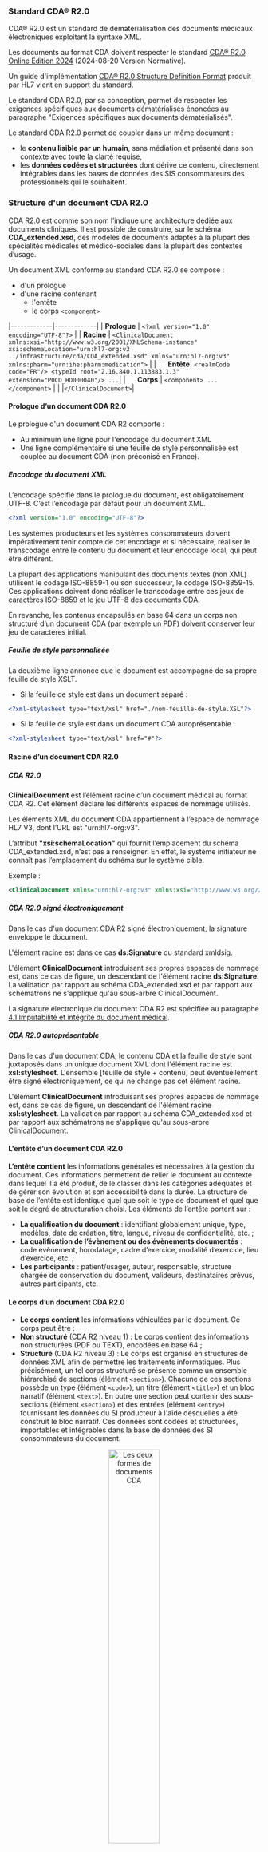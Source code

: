 ### Standard CDA® R2.0

CDA® R2.0 est un standard de dématérialisation des documents médicaux électroniques exploitant la syntaxe XML.

Les documents au format CDA doivent respecter le standard [CDA® R2.0 Online Edition 2024](https://hl7.org/cda/stds/online-navigation/index.html) (2024-08-20 Version Normative).

Un guide d'implémentation [CDA® R2.0 Structure Definition Format](https://hl7.org/cda/stds/core/2.0.0-sd/) produit par HL7 vient en support du standard.

Le standard CDA R2.0, par sa conception, permet de respecter les exigences spécifiques aux documents dématérialisés énoncées au paragraphe "Exigences spécifiques aux documents dématérialisés".

Le standard CDA R2.0 permet de coupler dans un même document :

* le **contenu lisible par un humain**, sans médiation et présenté dans son contexte avec toute la clarté requise,
* les **données codées et structurées** dont dérive ce contenu, directement intégrables dans les bases de données des SIS consommateurs des professionnels qui le souhaitent.

### Structure d'un document CDA R2.0

CDA R2.0 est comme son nom l’indique une architecture dédiée aux documents cliniques. Il est possible de construire, sur le schéma **CDA_extended.xsd**, des modèles de documents adaptés à la plupart des spécialités médicales et médico-sociales dans la plupart des contextes d’usage.

Un document XML conforme au standard CDA R2.0 se compose :

* d'un prologue
* d'une racine contenant
  * l'entête
  * le corps `<component>`

|-------------|-------------|
| **Prologue** | `<?xml version="1.0" encoding="UTF-8"?>` |
| **Racine**   | `<ClinicalDocument xmlns:xsi="http://www.w3.org/2001/XMLSchema-instance" xsi:schemaLocation="urn:hl7-org:v3 ../infrastructure/cda/CDA_extended.xsd" xmlns="urn:hl7-org:v3" xmlns:pharm="urn:ihe:pharm:medication">` |
| &nbsp;&nbsp;&nbsp;&nbsp;&nbsp;**Entête**| `<realmCode code="FR"/> <typeId root="2.16.840.1.113883.1.3" extension="POCD_HD000040"/> ...`|
| &nbsp;&nbsp;&nbsp;&nbsp;&nbsp;**Corps**     | `<component> ... </component>` |
|              |`</ClinicalDocument>`|

#### Prologue d’un document CDA R2.0

Le prologue d'un document CDA R2 comporte :

* Au minimum une ligne pour l'encodage du document XML
* Une ligne complémentaire si une feuille de style personnalisée est couplée au document CDA (non préconisé en France).

##### Encodage du document XML

L’encodage spécifié dans le prologue du document, est obligatoirement UTF-8. C’est l’encodage par défaut pour un document XML.

```xml
<?xml version="1.0" encoding="UTF-8"?>
```

Les systèmes producteurs et les systèmes consommateurs doivent impérativement tenir compte de cet encodage et si nécessaire, réaliser le transcodage entre le contenu du document et leur encodage local, qui peut être différent.

La plupart des applications manipulant des documents textes (non XML) utilisent le codage ISO-8859-1 ou son successeur, le codage ISO-8859-15. Ces applications doivent donc réaliser le transcodage entre ces jeux de caractères ISO-8859 et le jeu UTF-8 des documents CDA.

En revanche, les contenus encapsulés en base 64 dans un corps non structuré d’un document CDA (par exemple un PDF) doivent conserver leur jeu de caractères initial.

##### Feuille de style personnalisée

La deuxième ligne annonce que le document est accompagné de sa propre feuille de style XSLT.

* Si la feuille de style est dans un document séparé :

```xml
<?xml-stylesheet type="text/xsl" href="./nom-feuille-de-style.XSL"?>
```

* Si la feuille de style est dans un document CDA autoprésentable :

```xml
<?xml-stylesheet type="text/xsl" href="#"?>
```

#### Racine d’un document CDA R2.0

##### CDA R2.0

**ClinicalDocument** est l’élément racine d’un document médical au format CDA R2. Cet élément déclare les différents espaces de nommage utilisés.

Les éléments XML du document CDA appartiennent à l’espace de nommage HL7 V3, dont l’URL est "urn:hl7-org:v3".

L’attribut **"xsi:schemaLocation"** qui fournit l’emplacement du schéma CDA_extended.xsd, n’est pas à renseigner. En effet, le système initiateur ne connaît pas l’emplacement du schéma sur le système cible.

Exemple :

```xml
<ClinicalDocument xmlns="urn:hl7-org:v3" xmlns:xsi="http://www.w3.org/2001/XMLSchema-instance">
```

##### CDA R2.0 signé électroniquement

Dans le cas d'un document CDA R2 signé électroniquement, la signature enveloppe le document.

L'élément racine est dans ce cas **ds:Signature** du standard xmldsig.

L'élément **ClinicalDocument** introduisant ses propres espaces de nommage est, dans ce cas de figure, un descendant de l'élément racine **ds:Signature**. La validation par rapport au schéma CDA_extended.xsd et par rapport aux schématrons ne s'applique qu'au sous-arbre ClinicalDocument.

La signature électronique du document CDA R2 est spécifiée au paragraphe [4.1 Imputabilité et intégrité du document médical](https://esante.gouv.fr/sites/default/files/media_entity/documents/CI-SIS_CONTENU_VOLET-STRUCTURATION-MINIMALE_V1.16.3.pdf).

##### CDA R2.0 autoprésentable

Dans le cas d'un document CDA, le contenu CDA et la feuille de style sont juxtaposés dans un unique document XML dont l'élément racine est **xsl:stylesheet**.
L'ensemble [feuille de style + contenu] peut éventuellement être signé électroniquement, ce qui ne change pas cet élément racine.

L'élément **ClinicalDocument** introduisant ses propres espaces de nommage est, dans ce cas de figure, un descendant de l'élément racine **xsl:stylesheet**. La validation par rapport au schéma CDA_extended.xsd et par rapport aux schématrons ne s'applique qu'au sous-arbre ClinicalDocument.

#### L'entête d’un document CDA R2.0

**L’entête contient** les informations générales et nécessaires à la gestion du document. Ces informations permettent de relier le document au contexte dans lequel il a été produit, de le classer dans les catégories adéquates et de gérer son évolution et son accessibilité dans la durée. La structure de base de l’entête est identique quel que soit le type de document et quel que soit le degré de structuration choisi. Les éléments de l’entête portent sur :

* **La qualification du document** : identifiant globalement unique, type, modèles, date de création, titre, langue, niveau de confidentialité, etc. ;
* **La qualification de l’évènement ou des évènements documentés** : code évènement, horodatage, cadre d’exercice, modalité d’exercice, lieu d’exercice, etc. ;
* **Les participants** : patient/usager, auteur, responsable, structure chargée de conservation du document, valideurs, destinataires prévus, autres participants, etc.

#### Le corps d’un document CDA R2.0

* **Le corps contient** les informations véhiculées par le document. Ce corps peut être :
* **Non structuré** (CDA R2 niveau 1) : Le corps contient des informations non structurées (PDF ou TEXT), encodées en base 64 ;
* **Structuré** (CDA R2 niveau 3) : Le corps est organisé en structures de données XML afin de permettre les traitements informatiques.
Plus précisément, un tel corps structuré se présente comme un ensemble hiérarchisé de sections (élément `<section>`). 
Chacune de ces sections possède un type (élément `<code>`), un titre (élément `<title>`) et un bloc narratif (élément `<text>`). 
En outre une section peut contenir des sous-sections (élément `<section>`) et des entrées (élément `<entry>`) fournissant les données du SI producteur à l'aide desquelles a été construit le bloc narratif. Ces données sont codées et structurées, importables et intégrables dans la base de données des SI consommateurs du document.

<div style="text-align: center;">
<img src="FormesDocumentsCDA.png"  alt="Les deux formes de documents CDA" style="width: 45%; display: block; margin: 0 auto;">
<p>Les deux formes de documents CDA</p>
<p></p>
</div>

##### Document à corps non structuré (CDA R2 niveau 1)

Un document à corps non structuré est produit lorsqu’il n’existe pas de modèle structuré spécifié dans le CI-SIS pour le type de document produit.

Les informations DOIVENT être au format PDF ou TEXT. Les images (format jpeg et tiff) doivent d'abord être transformées en PDF/A-1.

Les informations sont encodées en base 64 et encapsulées dans l’élément fils **nonXMLBody/text**, qui est obligatoire (cardinalités [1..1] et attribut nullFlavor interdit).

`ClinicalDocument/component/nonXMLBody/text` contient les deux attributs suivants obligatoirement présents et renseignés :

* mediaType - Valeurs possibles : "application/pdf" et "text/plain"
* representation – Valeur fixée à "B64".

Exemple :

```xml
<component>
  <nonXMLBody>
    <text mediaType="application/pdf" representation="B64">JVBERi0xLjUN… </text>
  </nonXMLBody>
</component>
```

Si le contenu médical est dans une langue différente du français, annoncé par l’entête du document `(ClinicalDocument/languageCode/@code=”fr-FR”)`, alors l’élément ClinicalDocument/component/nonXMLBody/languageCode doit être présent et doit préciser la langue utilisée dans le contenu encapsulé.

##### Document à corps structuré (CDA R2 niveau 3)

Un document à corps structuré DOIT être conforme à son modèle défini dans le volet de la couche Métier du CI-SIS qui précise les exigences syntaxiques (structure) et sémantiques (terminologies et jeux de valeurs pour coder les données) de ce document.

Les sections de 1er niveau sont dans l’élément fils **structuredBody**.

Exemple :

```xml
<component>
  <structuredBody>
    <!-- Section A -->
    <component>
      <section>
      …
      </section>
    <!-- Section B -->
    <component>
      <section>
      …
      </section>
    </component>
  </structuredBody>
</component>
```

### Spécifications françaises des documents CDA R2.0

Les spécifications françaises des documents CDA définies dans le CI-SIS :

* s'appuient sur le standard CDA R2.0,
* s'appuient sur les profils internationaux IHE lorsqu'ils existent,
* portent les exigences complémentaires et spécifiques au contexte français.

#### Spécifications françaises de l'entête des documents CDA R2.0 (Structuration minimale)

Les spécifications françaises de l'entête d'un document CDA du CI-SIS sont conformes aux spécifications internationales des données de l’entête d’un document médical décrites dans le Profil IHE XDS-SD du domaine IHE IT Infrastructure (ITI).

Elles sont communes aux CDA R2 niveau 1 (corps non structuré) et aux CDA R2 niveau 3 (corps structuré).

Elles portent essentiellement sur :

* l'identification du patient,
* l'identification des professionnels et des structures référencés dans le document,
* des sur-contraintes sur le format de l'identifiant du document pour le partage dans le DMP,
* des sur-contraintes sur les cardinalités des éléments de l'entête : par exemple pour améliorer la gestion des versions d'un même document les éléments setId et versionNumber sont obligatoires en France et facultatifs à l'international.
* les données utilisées dans les métadonnées pour le partage et l'échange.

#### Spécifications françaises des documents CDA R2.0 structurés (Volets de contenu de la couche Métier)

Les modèles de documents structurés français sont décrits dans des volets de contenu de la couche Métier.

Ils précisent les contraintes spécifiques de l'entête (modèle du document, type de document, participants, etc…).

Ils définissent les sections et entrées à utiliser et les terminologies ou jeux de valeurs à utiliser pour les données codées.

Les volets structurés de la couche Métier, s'appuient sur les modèles de contenus (sections et d'entrées), communs à l'ensemble des documents.

#### Spécifications françaises des modèles de contenus (sections et entrées CDA)

La majorité des modèles de contenu (sections et entrées) sont issus des spécifications IHE :

* IHE PCC dédié à la coordination des soins,
* IHE PaLM pour les examens biologiques et anatomo-pathologiques,
* IHE PHARM pour le médicament,
* IHE QRPH pour les données liées à la recherche clinique et à la santé publique.

Lorsqu’aucun modèle n’est identifié dans les spécifications IHE pour répondre à un besoin spécifique du contexte français, un modèle spécifique est alors créé pour le contexte français.

##### Structures des sections

Les sections sont les éléments qui composent le corps structuré d'un document CDA.

On distingue deux types de sections :

###### Les sections atomiques

Une section atomique ne contient pas de sous-section.

Une section atomique contient zéro, une ou plusieurs entrées.

###### Les sections composites

Une section composite est composée d’autres sections.

Une section composite ne comporte pas d’entrée, ni de bloc narratif (pas d’élément text) mais seulement une liste de sous-sections.

###### Structure générale d’une section

La structure générale d’une section est la suivante :

```xml
<component>
   <section>
   <!-- ① Déclaration(s) de conformité de la section (obligatoire) -->
   <templateId root="…"/>
   <!-- ② Identifiant unique de la section (optionnel) -->
     <id root=" " extension=" "/>
   <!-- ③ Code et libellé LOINC de la section (obligatoire) -->
     <code code=" " displayName="" codeSystem="2.16.840.1.113883.6.1" codeSystemName="LOINC"/>
   <!-- ④ Titre de la section -->
     <title>titre de la section</title>
   <!-- ⑤ Bloc narratif de la section destiné au lecteur (obligatoire) -->
     <text> Compte-rendu de consultation... </text>
   <!-- ⑥ Entrées de la section -->
     <entry>
       <templateId root="…"/>
          :
     </entry>
      :
   <!-- ⑦ Sous-sections de la section -->
     <component>
       <section>
         :
       </section>
     </component>
      :
   </section>
</component>
```

**<span style="color: green;">①</span> Déclaration(s) de conformité de la section**.

Une section comporte une ou plusieurs déclarations de conformité obligatoires, chacune se présentant sous la forme d’un élément templateId dont l’attribut root contient l’OID du modèle concerné.

**<span style="color: green;">②</span> Identifiant unique de la section (optionnel)**.

Dans un certain nombre de cas, un numéro unique d'identifiant, attaché à une section ou à une entrée, est requis. Cet élément est un UID attribué par l'application LPS.

Il s'agit :

* Soit d'un OID et dans ce cas les attributs de l'élément ```<id>``` prennent les valeurs suivantes :

    → root: OID du document

    → extension: numéro d'identifiant de la section ou de l'entrée affecté par le LPS

    Exemple **```<id root="OID du document' extension='id attribué par le LPS/>```**

* Soit d'un UUID dans le cas où ces éléments viendraient à manquer. Dans ce cas cet identifiant est affecté à l'attribut root et l'attribut extension sera omis.

    Exemple **```<id root=2BFB4077-C831-4C6E-8BBD-7368A6130182/>```**

Cet identifiant unique peut être utilisé comme référence dans une entrée FR-reference-interne.

**<span style="color: green;">⑤</span> Bloc narratif de la section**

Le bloc narratif est obligatoire dans les sections atomiques.

Ce bloc narratif contient le texte destiné au lecteur. Il a valeur de référence légale.

La mise en forme du bloc narratif (contraintes de présentation) n’est pas spécifiée dans le présent volet. Ces contraintes de présentation sont, le cas échéant, précisées par les volets de contenus métiers.

**<span style="color: green;">⑥</span> Entrée(s) de la section lorsque la section n’est pas de type narratif pur**. 

Chaque entrée contient les données codées destinées au SIS consommateur.

Chaque entrée se conforme à un modèle dont l’OID est cité dans l’élément ⑥ templateId de l’entrée.

**<span style="color: green;">⑦</span> Sous-sections**

Une section composite peut contenir un certain nombre d’autres sections.

##### Description des personnes et des structures dans les sections et entrées

La norme CDA permet d’indiquer de façon optionnelle la participation d’acteurs au niveau des sections et des entrées d’un document CDA structuré. Dans ce cas, ils remplacent les acteurs décrits au niveau supérieur.

Chaque entrée d'un document CDA peut avoir un (ou des) acteur(s). Si l'entrée ne contient pas d’acteur, les acteurs de l’entrée sont ceux indiqués dans la section. Si la section ne contient pas d’acteur, les acteurs de la section (et de l’entrée) sont les acteurs du document. C’est le principe de propagation du contexte, qui est une caractéristique du RIM HL7, et qui part du document vers les sections, sous-sections, entrées et sous-entrées emboitées.

**Acteurs possibles dans les sections** :

| Acteur      | Card.  | Description |
|------------|--------|-------------|
| author | [0..*] | Un élément `<author>` dans une section permet de décrire la participation d’un auteur (PS, dispositif, patient) à l’élaboration des données de la section. Les auteurs indiqués dans une section CDA remplacent les auteurs indiqués dans l'entête CDA. |
| informant | [0..*] | Un élément `<informant>` dans une section permet de décrire un PS, un ES, le patient lui-même ou une autre personne non PS ayant fourni des informations concernant les données de la section (rôle d’informateur). Les informateurs indiqués dans une section CDA remplacent les informateurs indiqués dans l'entête CDA. |

**Acteurs possibles dans les entrées** :

| Balise      | Card.  | Description |
|------------|--------|-------------|
| performer  | [0..*] | Un élément `<performer>` dans une entrée permet de décrire la personne ayant exécuté l’acte décrit par l’entrée. Les exécutants indiqués dans une entrée CDA remplacent les exécutants indiqués dans la section CDA ou propagés de l'entête CDA. L’exécutant n’est pas toujours le participant principal responsable de l’acte. *Par exemple, un interne en chirurgie est un exécutant qui opère sous la supervision du chirurgien responsable de l’acte.* |
| author     | [0..*] | Un élément `<author>` dans une entrée permet de décrire la participation d’un auteur (PS, dispositif, patient) à l’élaboration des données de l’entrée. Les auteurs indiqués dans une entrée CDA remplacent les auteurs indiqués dans la section CDA ou propagés de l'entête CDA. |
| informant  | [0..*] | Un élément `<informant>` dans une entrée permet de décrire un PS, un ES, le patient lui-même ou une autre personne non PS ayant fourni des informations concernant les données de l’entrée (rôle d’informateur). Les informateurs indiqués dans une entrée CDA remplacent les informateurs indiqués dans la section CDA ou propagés de l'entête CDA. |
| participant | [0..*] | Un élément `<participant>` dans une entrée permet de décrire un PS ou un ES impliqué dans l’acte décrit par l’entrée et dont le rôle n’a pas été mentionné ailleurs (dans la section ou dans l’entête). Le participant peut être attribué à une entrée du CDA et se propage aux entrées imbriquées. |

La structure des éléments `<author>`, `<informant>` et `<participant>` est la même dans l'entête et dans le corps d’un document CDA.

La structure de l’élément `<performer>` utilisé dans l'entête est différente de la structure de l'élément `<performer>` utilisé dans le corps d’un document CDA.

##### Éléments narratifs référencés dans les entrées

Les règles de syntaxe de CDA permettent, pour une section donnée, de présenter l'information médicale sous un format texte et de l’accompagner, ou pas, de la même information codée.

La codification des données permet une meilleure intégration et exploitation de ces données médicales par les autres systèmes d'information consommateurs.

###### Référencement d'une information codée

CDA permet de référencer des éléments du bloc narratif d'une section à partir des entrées de cette section.

Ce référencement se fait :

* Dans le bloc narratif :
  * La balise `<content>`, élément optionnel du bloc narratif de la section, permet de délimiter la zone de texte à référencer. 
  * L'attribut ID de l'élément `<content>` est affecté d'un index de valeur unique dans le document, qui permet le référencement de la zone balisée.

* Dans l’entry : Le composant `<originalText/reference>` permet de référencer explicitement la zone du bloc narratif référencée par `<content>` en pointant sur la valeur de l'index ID associé.

<div style="text-align: center;">
<img src="ExempleRéférencementElémentCodé.png" alt="Exemple de référencement d'une zone de texte à partir d'un élément codé" style="width: 45%; display: block; margin: 0 auto;">
<p>Exemple de référencement d'une zone de texte à partir d'un élément codé</p>
<p></p>
</div>

###### Référencement d'une information non codée

Dans certains cas, pour les entrées codées, si le code d'une donnée n'est pas disponible, l'information peut être portée par la partie narrative (élément `<text>`) et l'entrée codée portera une référence vers la partie narrative.

Par exemple : dans l'entrée FR-Probleme, où l'élément `<value>` attend un élément codé :

* L'attribut de l'élément `<value>` relatif au type de donnée restera xsi:type='CD',
* Les attributs de l'élément `<value>` relatifs au codage de la donnée code, displayName, codeSystem, codeSystemName ne seront pas présents,
* Un élément `<originalText>` `<reference>` indiquera la référence de l'information dans la partie narrative (élément `<text>`) comme décrit ci-dessus.

<div style="text-align: center;">
<img src="ExempleRéférencementElémentNonCodé.png" alt="Exemple de référencement d'une zone de texte à partir d'un élément non codé" style="width: 45%; display: block; margin: 0 auto;">
<p>Exemple de référencement d'une zone de texte à partir d'un élément non codé</p>
<p></p>
</div>

##### L’entryRelationship : relation entre 2 éléments

entryRelationship est un élément qui met en relation deux éléments de type Clinical statements (act, observation, procedure, etc.).
La nature de cette relation est définie par deux attributs, typeCode et inversionInd :

* typeCode indique en quoi consiste cette relation
* inversionInd permet d’inverser cette relation.

On considère que l’élément SOURCE est l'élément contenant la relation entryRelationship et l’élément TARGET est l'élément contenu dans l’entryRelationship :

<div style="text-align: center;">
<img src="EntryRelationshipRelationEntre2Eléments.png" alt="EntryRelationship : Relation entre 2 éléments" style="width: 45%; display: block; margin: 0 auto;">
</div>

###### L’attribut typeCode d’un entryRelationship

Les valeurs utilisées pour caractériser un élément entryRelationship avec l'attribut typeCode sont :

|-------|----------------------------------------------|
| XRCPT | SOURCE résume TARGET                        |
| COMP  | TARGET est un composant de SOURCE          |
| RSON  | TARGET est la raison de SOURCE            |
| SPRT  | SOURCE est étayée par TARGET               |
| CAUS  | SOURCE cause l'observation de TARGET       |
| GEVL  | L’observation de SOURCE évalue le but de TARGET |
| MFST  | SOURCE est la manifestation de TARGET      |
| REFR  | SOURCE se réfère à TARGET                  |
| SAS   | SOURCE débute après TARGET                 |
| SUBJ  | TARGET est le sujet de SOURCE             |

###### L’attribut inversionInd d’un entryRelationship

L'attribut inversionInd (valeur booléenne) permet d’inverser la relation décrite par typeCode.Si l’on omet l’attribut InversionInd, alors on considère que inversionInd="false" (valeur par défaut).
Exemples :

* si typeCode=‘RSON’ et inversionInd="false", alors TARGET est la raison de SOURCE.
* si typeCode=‘RSON’ et inversionInd="true", alors SOURCE est la raison de TARGET.

##### nullFlavor

Lorsqu’une donnée est obligatoire mais que l’on ne connaît pas la valeur de cette donnée lors de l’élaboration du document, il est possible d’utiliser un attribut nullFlavor qui permet d'indiquer la raison pour laquelle la valeur ne peut être fournie.
Par exemple, la date de début d’un problème est obligatoire (cardinalité [1..1]) mais le médecin ne la connait pas au moment de la rédaction du document. Dans ce cas, on peut utiliser un nullFlavor :
`<low nullFlavor='UNK'>`
Dans certains cas, l'utilisation de la valeur nullFlavor n’est pas autorisée pour obliger à fournir une valeur ayant une signification précise dans le contexte. Dans ce cas, les spécifications doivent préciser que l’utilisation du nullFLavor est interdite.

L’utilisation d’un nullFlavor n’est bien sûr utile que pour un élément obligatoire. Pour un élément facultatif, si la valeur n’est pas connue, il vaut mieux ne pas mettre l’élément.

Les valeurs les plus courantes pour nullFlavor sont les suivantes :

| **Code** | **Libellé** | **Définition** |
|----------|------------|----------------|
| NI   | pas d’information | Valeur absente sans autre information. |
| OTH  | autre valeur | Valeur existante, mais non prévue dans la liste proposée pour le codage de l’élément. |
| NINF | borne inférieure infinie | Borne inférieure infinie (pour des valeurs numériques PQ ou REAL). |
| PINF | borne supérieure infinie | Borne supérieure infinie (pour des valeurs numériques PQ ou REAL). |
| MSK  | valeur masquée | Valeur masquée. |
| NA   | pas de valeur applicable | Pas de valeur applicable dans ce contexte (par exemple, dernière période menstruelle pour un homme). |
| UNK  | valeur inconnue | Valeur inconnue. |
| ASKU | demandé mais valeur inconnue | Demandé mais valeur inconnue (par exemple, information demandée au patient mais il ne savait pas). |
| NAV  | valeur temporairement indisponible | Valeur temporairement indisponible. |
| NASK | non demandé | Information non demandée. |
| TRC  | trace non quantifiable | Quantité présente à l’état de trace non quantifiable (pour des valeurs de type PQ ou REAL). |

### Conformité d'un document CDA R2.0

Les documents au format CDA R2.0 définis dans le CI-SIS sont des documents XML qui doivent être conformes :

* au schéma **CDA_extended.xsd**
* aux exigences françaises de l'entête
* aux exigences d'un modèle spécifique défini dans un volet du CI-SIS (pour les documents structurés)

#### Conformité de la structure CDA R2.0 par rapport au schéma CDA_extended.xsd

Les documents au format CDA R2.0 définis dans le CI-SIS doivent être valides par rapport au schéma **CDA_extended.xsd** qui regroupe le schéma CDA.xsd (partie intégrante de la spécification CDA R2.0) et les extensions internationales produites pour des domaines particuliers (ihelab.xsd, SDTC.xsd, POCD_MT000040_extended_pharmacy.xsd et DICOM.xsd).

#### Conformité aux exigences françaises de l'entête

Les documents au format CDA R2.0 définis dans le CI-SIS doivent être conformes aux exigences françaises de l'entête (Structuration minimale). Ces spécifications sont communes à l'ensemble des documents CDA produits en France.

#### Conformité à un modèle de document spécifique défini dans le CI-SIS

Un document CDA R2.0 de niveau 3 (structuré) dont le modèle est défini dans le CI-SIS doit être conforme aux spécifications syntaxiques et sémantiques de ce modèle (Volet de contenus de la couche Métier) :

* Les spécifications syntaxiques précisent la structure du document et des éléments XML qui le composent et la cardinalité de chacun des éléments (nombre d’occurrences exigées ou autorisées).
* Les spécifications sémantiques précisent le vocabulaire à utiliser : soit une terminologie complète, soit un jeu de valeurs (liste finie de valeurs issues d’une ou plusieurs terminologies).

#### Convention sur le traitement des éléments hors modèle

Une application productrice est autorisée à ajouter dans l’en-tête et dans le corps d’un document qu’elle produit des éléments non prévus dans le modèle dont se réclame le document, à condition que ces éléments restent conformes au standard CDA R2.0.

Une application consommatrice de document n’est pas tenue de traiter les éléments non définis dans le modèle, et dans le cas où elle ne les comprend pas, elle doit les ignorer.

En d’autres termes, ce n’est pas une erreur de mettre dans un document plus d’éléments que n’en spécifie le modèle ; en revanche c’est une erreur de rejeter un tel document.

Cette convention préserve la capacité aux implémentations d’apporter de la valeur ajoutée par rapport aux modèles.

Elle protège en outre la compatibilité ascendante, en permettant que des versions ultérieures d’un modèle apportant des éléments nouveaux, restent compatibles avec des implémentations qui ne connaîtraient qu’une version plus ancienne du modèle.

Cette convention est identique à celle définie par les **cadres techniques IHE** spécifiant des modèles de contenus. Elle est énoncée dans la section 2.3.1 du volume 2 du [cadre technique IHE PCC](https://www.ihe.net/resources/technical_frameworks/#pcc).

#### Vérification de la conformité d'un document CDA R2.0

L'ANS met à disposition des outils permettant de vérifier la conformité des documents CDA R2.0.

##### L'outil testContenuCDA

L'outil testContenuCDA à télécharger sur [https://github.com/ansforge/TestContenuCDA-3-0/](https://github.com/ansforge/TestContenuCDA-3-0/).

Il permet de vérifier **en local** la conformité d'un document CDA R2.0 aux spécifications françaises du CI-SIS.

##### L'espace de tests

L’espace de test est composé de deux outils :

* **EVSClient**, qui permet de vérifier la conformité : des documents CDA et FHIR, des archives IHE_XDM.ZIP utilisées pour les échanges, des ressources FHIR…
* **Gazelle Test Management**, qui permet de tester des scénarios complets avec plusieurs interactions d’échanges de données.

Ces outils sont accessibles **en ligne** sur le site [https://interop.esante.gouv.fr/](https://interop.esante.gouv.fr/) et notamment utilisés lors des Projectathons organisés par l’ANS pour les éditeurs.

Attention : l'espace de tests ne doit pas être utilisé pour vérifier la conformité de documents de production (produits pour un patient réel).

##### Les schématrons

La vérification de la conformité d'un document CDA R2.0 se fait à l'aide de schématrons.

Les outils testContenuCDA et EVS Client permette de :

1. Sélectionner le document CDA à vérifier,
2. Sélectionner le schématron à utiliser pour la vérification.

**Pour vérifier la conformité d'un document CDA R2.0 de niveau 1** (corps non structuré), il faut utiliser le schématron "Structuration minimale".

Ce schématron peut aussi être utilisé pour vérifier l'entête des documents CDA R2.0 de niveau 3 (à corps structuré).

**Pour vérifier la conformité d'un document CDA R2.0 de niveau 3** (à corps structuré), il faut utiliser le schématron " spécifique au modèle du document.

Par exemple : le schématron IPS-FR_2024.

### Visualisation d'un document CDA R2.0

Les documents au format standard CDA R2.0 sont visualisables au travers de l’IHM des logiciels de professionnels des secteurs sanitaire et médico-social ou des logiciels pour les patients.

Si le producteur du document CDA souhaite qu'une présentation spécifique soir respectée lors de la visualisation de son document, il peut **intégrer une copie PDF du document dans le document CDA**.

Le couplage d'une feuille de style personnalisée fournie par le producteur du document CDA est abandonné au profit de l'intégration d'une copie PDF dans le CDA. Cette solution de couplage d'une feuille de style personnalisée n'est donc pas présentée dans ce guide d'implémentation.

#### Document CDA contenant une copie PDF du document

Certains documents CDA R2 N3 peuvent contenir une section spécifique FR-Document-PDF-copie <span style="color: green;">(1.2.250.1.213.1.1.2.243)</span> contenant une copie PDF du document.

Cette solution est utilisée pour permettre de toujours avoir une copie ayant la même mise en forme que le document remis au patient. Cette solution est notamment préconisée pour les CR d'examens de biologie médicale et les Prescriptions.

Dans ce cas, les systèmes consommateurs doivent en priorité afficher le document PDF contenu dans cette section FR-Document-PDF-copie <span style="color: green;">(1.2.250.1.213.1.1.2.243)</span>.

A la demande de l'utilisateur, le système consommateur doit permettre de consulter le document CDA R2 N3 (voir paragraphe suivant "Visualisation avec une feuille de style (Transformation XSLT)").

#### Visualisation avec une feuille de style (Transformation XSLT)

Le système consommateur (logiciel métier, interfaces web des SIS) porte la responsabilité d’offrir un rendu correct pour la visualisation des documents de santé : visualisation de l’entête CDA et des parties narratives du corps du document.
Un document CDA étant un document XML, la présentation visuelle de ce document DOIT être pilotée par une feuille de style XSLT.
Le système consommateur est libre d'utiliser sa propre feuille de style ou la feuille de style **CDA-FO.xsl** publiée à titre d'exemple dans **testContenuCDA**.

### Impression des documents CDA R2.0

Si le document CDA contient une copie PDF du document, c'est le PDF qui DOIT être imprimé.

Sinon, l’impression du document au format CDA DOIT être réalisée par la transformation du document CDA en html (par la feuille de style XSLT) puis la transformation du fichier html obtenu en PDF/A-1.
